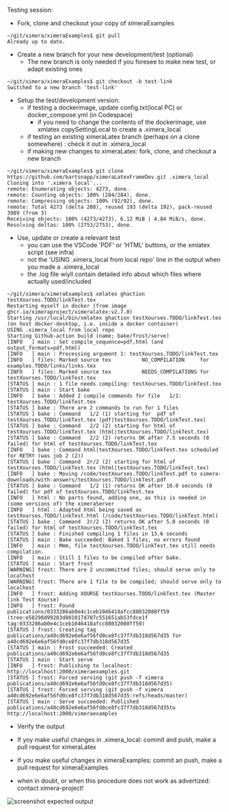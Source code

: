 Testing session:

* Fork, clone and checkout your copy of ximeraExamples
```
~/git/ximera/ximeraExamples$ git pull
Already up to date.
```
* Create a new branch for your new development/test (optional)
    * The new branch is only needed if you foresee to make new test, or adapt existing ones
```
~/git/ximera/ximeraExamples$ git checkout -b test-link
Switched to a new branch 'test-link'
```

* Setup the test/development version:
  * if testing a dockerimage, update config.txt(local PC) or docker_compose.yml (in Codespace)
     * if you need to change the contents of the dockerimage, use xmlatex copySettingLocal to create a .ximera_local
  * if testing an existing ximeraLatex branch (perhaps on a clone somewhere) : check it out in .ximera_local
  * if making new changes to ximeraLatex: fork, clone, and checkout a new branch

```
~/git/ximera/ximeraExamples$ git clone https://github.com/bartsnapp/ximeraLatexFrameDev.git .ximera_local
Cloning into '.ximera_local'...
remote: Enumerating objects: 4273, done.
remote: Counting objects: 100% (284/284), done.
remote: Compressing objects: 100% (92/92), done.
remote: Total 4273 (delta 208), reused 193 (delta 192), pack-reused 3989 (from 3)
Receiving objects: 100% (4273/4273), 6.12 MiB | 4.84 MiB/s, done.
Resolving deltas: 100% (2753/2753), done.
```
* Use, update or create a relevant test 
   * you can use the VSCode 'PDF' or 'HTML' buttons, or the xmlatex script (see infra)
   * not the 'USING .ximera_local from local repo' line in the output when you made a .ximera_local
   * the .log file wiyll contain detailed info about which files where actually used/included
```
~/git/ximera/ximeraExamples$ xmlatex ghaction testXourses.TODO/linkTest.tex 
Restarting myself in docker (from image ghcr.io/ximeraproject/ximeralatex:v2.7.0)
Starting /usr/local/bin/xmlatex ghaction testXourses.TODO/linkTest.tex (on host docker-desktop, i.e. inside a docker container)
USING .ximera_local from local repo
Starting Github-action build (name; bake/frost/serve)
[INFO   ] main : Set compile_sequence=pdf,html (and output_formats=pdf,html)
[INFO   ] main : Processing argument 1: testXourses.TODO/linkTest.tex
[INFO   ] files: Marked source tex          NO_COMPILATION     for examples.TODO/links/links.tex
[INFO   ] files: Marked source tex          NEEDS_COMPILATIONS for testXourses.TODO/linkTest.tex
[STATUS ] main : 1 file needs compiling: testXourses.TODO/linkTest.tex
[STATUS ] main : Start bake
[INFO   ] bake : Added 2 compile commands for file   1/1: testXourses.TODO/linkTest.tex
[STATUS ] bake : There are 2 commands to run for 1 files
[STATUS ] bake : Command   1/2 (1) starting for  pdf of testXourses.TODO/linkTest.tex (pdf|testXourses.TODO/linkTest.tex)
[STATUS ] bake : Command   2/2 (2) starting for html of testXourses.TODO/linkTest.tex (html|testXourses.TODO/linkTest.tex)
[STATUS ] bake : Command   2/2 (2) returns OK after 7.5 seconds (0 failed) for html of testXourses.TODO/linkTest.tex
[INFO   ] bake : Command html|testXourses.TODO/linkTest.tex scheduled for RETRY (was job 2 (2))
[STATUS ] bake : Command  2r/2 (2) starting for html of testXourses.TODO/linkTest.tex (html|testXourses.TODO/linkTest.tex)
[INFO   ] bake : Moving /code/testXourses.TODO/linkTest.pdf to ximera-downloads/with-answers/testXourses.TODO/linkTest.pdf
[STATUS ] bake : Command   1/2 (1) returns OK after 10.0 seconds (0 failed) for pdf of testXourses.TODO/linkTest.tex
[INFO   ] html : No parts found, adding one, as this is needed in (some versions of) the ximeraServer
[INFO   ] html : Adapted html being saved as testXourses.TODO/linkTest.html (/code/testXourses.TODO/linkTest.html)
[STATUS ] bake : Command  2r/2 (2) returns OK after 5.0 seconds (0 failed) for html of testXourses.TODO/linkTest.tex
[STATUS ] bake : Finished compiling 1 files in 13.6 seconds
[STATUS ] main : Bake succeeded: Baked 1 files, no errors found
[INFO   ] main : Mmm, file testXourses.TODO/linkTest.tex still needs compilation.
[INFO   ] main : Still 1 files to be compiled after bake.
[STATUS ] main : Start frost
[WARNING] frost: There are 2 uncommitted files; should serve only to localhost
[WARNING] frost: There are 1 file to be compiled; should serve only to localhost
[INFO   ] frost: Adding XOURSE testXourses.TODO/linkTest.tex (Master link Test Xourse)
[INFO   ] frost: Found publications/0333286ab0e4c1ceb1046418afcc88032080ff59  (tree:e58298d99203d801017d707c551651ab53fdce1f tag:0333286ab0e4c1ceb1046418afcc88032080ff59) 
[STATUS ] frost: Creating tag publications/a40cd692e6e6af56fd0ce8fc37f7db318d567d35 for a40cd692e6e6af56fd0ce8fc37f7db318d567d35
[STATUS ] main : Frost succeeded: Created publications/a40cd692e6e6af56fd0ce8fc37f7db318d567d35
[STATUS ] main : Start serve
[INFO   ] frost: Publishing to localhost: http://localhost:2000/ximeraexamples.git
[STATUS ] frost: Forced serving (git push -f ximera publications/a40cd692e6e6af56fd0ce8fc37f7db318d567d35)
[STATUS ] frost: Forced serving (git push -f ximera a40cd692e6e6af56fd0ce8fc37f7db318d567d35:refs/heads/master)
[STATUS ] main : Serve succeeded: Published  publications/a40cd692e6e6af56fd0ce8fc37f7db318d567d35to  http://localhost:2000/ximeraexamples
```
   * Verify the output

* If yoy make useful changes in .ximera_local: commit and push, make a pull request for ximeraLatex
* If you make useful changes in ximeraExamples: commit an push, make a pull request for ximeraExamples
* when in doubt, or when this procedure does not work as advertized: contact ximera-project!


![screenshot expected output](../xmPictures/screenshot_links.png)




